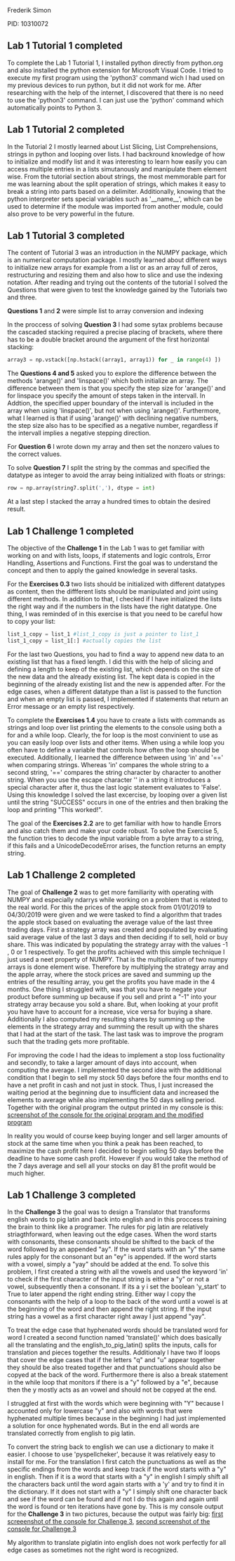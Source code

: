 Frederik Simon 

PID: 10310072

## Lab 1 Tutorial 1 completed 

To complete the Lab 1 Tutorial 1, I installed python directly from python.org and also installed the python extension for Microsoft Visual Code. I tried to execute my first program using the 'python3' command wich I had used on my previous devices to run python, but it did not work for me. After researching with the help of the internet, I discovered that there is no need to use the 'python3' command. I can just use the 'python' command which automatically points to Python 3.

## Lab 1 Tutorial 2 completed 

In the Tutorial 2 I mostly learned about List Slicing, List Comprehensions, strings in python and looping over lists. I had backround knowledge of how to initialize and modify list and it was interesting to learn how easily you can access multiple entries in a lists simutanously and manipulate them element wise. From the tutorial section about strings, the most memmorable part for me was learning about the split operation of strings, which makes it easy to break a string into parts based on a delimiter. Additionally, knowing that the python interpreter sets special variables such as '\_\_name\_\_', which can be used to determine if the module was imported from another module, could also prove to be very powerful in the future.

## Lab 1 Tutorial 3 completed 

The content of Tutorial 3 was an introduction in the NUMPY package, which is an numerical computation package. I mostly learned about different ways to initialize new arrays for example from a list or as an array full of zeros, restructuring and resizing them and also how to slice and use the indexing notation.
After reading and trying out the contents of the tutorial I solved the Questions that were given to test the knowledge gained by the Tutorials two and three.

__Questions 1__ and __2__ were simple list to array conversion and indexing

In the proccess of solving __Question 3__ I had some sytax problems because the cascaded stacking required a precise placing of brackets, where there has to be a double bracket around the argument of the first horizontal stacking:

```python 
array3 = np.vstack([np.hstack((array1, array1)) for _ in range(4) ])
```


The __Questions 4 and 5__ asked you to explore the difference between the methods 'arange()' and 'linspace()' which both initialize an array. The difference between them is that you specify the step size for 'arange()' and for linspace you specify the amount of steps taken in the intervall. In Addtion, the specified upper boundary of the intervall is included in the array when using 'linspace()', but not when using 'arange()'. Furthermore, what I learned is that if using 'arange()' with declining negative numbers, the step size also has to be specified as a negative number, regardless if the intervall implies a negative stepping direction.

For __Question 6__ I wrote down my array and then set the nonzero values to the correct values.

To solve __Question 7__ I split the string by the commas and specified the datatype as integer to avoid the array being initialized with floats or strings:
```python
row = np.array(string7.split(','), dtype = int)
```

At a last step I stacked the array a hundred times to obtain the desired result.



## Lab 1 Challenge 1 completed 

The objective of the __Challenge 1__ in the Lab 1 was to get familiar with working on and with lists, loops, if statements and logic controls, Error Handling, Assertions and Functions. First the goal was to understand the concept and then to apply the gained knowledge in several tasks.

For the __Exercises 0.3__ two lists should be initialized with different datatypes as content, then the diffferent lists should be manipulated and
joint using different methods. In addition to that, I checked if I have initialized the lists the right way and if the numbers in the lists have the right datatype. One thing, I was reminded of in this exercise is that you need to be careful how to copy your list:
```python
list_1_copy = list_1 #list_1_copy is just a pointer to list_1
list_1_copy = list_1[:] #actually copies the list
```
For the last two Questions, you had to find a way to append new data to an existing list that has a fixed length. I did this with the help of slicing and defining a length to keep of the existing list, which depends on the size of the new data and the already existing list. The kept data is copied in the beginning of the already existing list and the new is appended after. For the edge cases, when a different datatype than a list is passed to the function and when an empty list is passed, I implemented if statements that return an Error message or an empty list respectively. 

To complete the __Exercises 1.4__ you have to create a lists with commands as strings and loop over list printing the elements to the console using both a for and a while loop. Clearly, the for loop is the most convinient to use as you can easily loop over lists and other items. When using a while loop you often have to define a variable that controls how often the loop should be executed. 
Additionally, I learned the difference between using 'in' and '==' when comparing strings. Whereas 'in' compares the whole string to a second string, '==' compares the string character by character to another string. When you use the escape character '\' in a string it introduces a special character after it, thus the last logic statement evaluates to 'False'.
Using this knowledge I solved the last excercise, by looping over a given list until the string "SUCCESS" occurs in one of the entries and then braking the loop and printing "This worked!".

The goal of the __Exercises 2.2__ are to get familiar with how to handle Errors and also catch them and make your code robust. To solve the Exercise 5, the function tries to decode the input variable from a byte array to a string, if this fails and a UnicodeDecodeError arises, the function returns an empty string.

## Lab 1 Challenge 2 completed

The goal of __Challenge 2__ was to get more familiarity with operating with NUMPY and especially ndarrys while working on a problem that is related to the real world. 
For this the prices of the apple stock from 01/01/2019 to 04/30/2019 were given and we were tasked to find a algorithm that trades the apple stock based on evaluating the average value of the last three trading days. First a strategy array was created and populated by evaluating said average value of the last 3 days and then deciding if to sell, hold or buy share. This was indicated by populating the strategy array with the values -1 , 0 or 1 respectively. 
To get the profits achieved with this simple technique I just used a neet property of NUMPY. That is the multiplication of two numpy arrays is done element wise. Therefore by multiplying the strategy array and the apple array, where the stock prices are saved and summing up the entries of the resulting array, you get the profits you have made in the 4 months. One thing I struggled with, was that you have to negate your product before summing up because if you sell and print a "-1" into your strategy array because you sold a share. But, when looking at your profit you have have to account for a increase, vice versa for buying a share. Additionally I also computed my resulting shares by summing up the elements in the strategy array and summing the result up with the shares that I had at the start of the task. The last task was to improve the program such that the trading gets more profitable.

For improving the code I had the ideas to implement a stop loss fuctionality and secondly, to take a larger amount of days into account, when computing the average. I implemented the second idea with the additional condition that I begin to sell my stock 50 days before the four months end to have a net profit in cash and not just in stock. Thus, I just increased the waiting period at the beginning due to insufficient data and increased the elements to average while also implementing the 50 days selling period. Together with the original program the output printed in my console is this:
[screenshot of the console for the original program and the modified program](/ECE16_Frederik_Simon/ece-16-winter-2025-frederiksimonECE16/Python/Lab%201/images/Screenshot_console_challenge_2_original_and_new_program.png)

In reality you would of course keep buying longer and sell larger amounts of stock at the same time when you think a peak has been reached, to maximize the cash profit here I decided to begin selling 50 days before the deadline to have some cash profit. However if you would take the method of the 7 days average and sell all your stocks on day 81 the profit would be much higher.

## Lab 1 Challenge 3 completed 

In the __Challenge 3__ the goal was to design a Translator that transforms english words to pig latin and back into english and in this proccess training the brain to think like a programer.
The rules for pig latin are relatively striagthforward, when leaving out the edge cases. When the word starts with consonants, these consonants should be shifted to the back of the word followed by an appended "ay". If the word starts with an "y" the same rules apply for the consonant but an "ey" is appended. If the word starts with a vowel, simply a "yay" should be added at the end.
To solve this problem, I first created a string with all the vowels and used the keyword 'in' to check if the first character of the input string is either a "y" or not a vowel, subsequently then a consonant. If its a y i set the boolean 'y_start' to True to later append the right ending string. Either way I copy the consonants with the help of a loop to the back of the word until a vowel is at the beginning of the word and then append the right string. If the input string has a vowel as a first character right away I just append "yay".

To treat the edge case that hyphenated words should be translated word for word I created a second function named 'translate()' which does basically all the translating and the english_to_pig_latin() splits the inputs, calls for translation and pieces together the results. Additionaly I have two If loops that cover the edge cases that if the letters "q" and "u" appear together they should be also treated together and that punctuations should also be copyed at the back of the word. Furthermore there is also a break statement in the while loop that monitors if there is a "y" followed by a "e", because then the y mostly acts as an vowel and should not be copyed at the end.

I struggled at first with the words which were beginning with "Y" because I accounted only for lowercase "y" and also with words that were hyphenated multiple times because in the beginning I had just implemented a solution for once hyphenated words. But in the end all words are translated correctly from english to pig latin.

To convert the string back to english we can use a dictionary to make it easier. I choose to use 'pyspellcheker', because it was relatively easy to install for me. For the translation I first catch the punctuations as well as the specific endings from the words and keep track if the word starts with a "y" in english. Then if it is a word that starts with a "y" in english I simply shift all the characters back until the word again starts with a 'y' and try to find it in the dictionary. If it does not start with a "y" I simply shift one character back and see if the word can be found and if not I do this again and again until the word is found or ten iterations have gone by. This is my console output for the __Challenge 3__ in two pictures, because the output was fairly big:
[first screeenshot of the console for Challenge 3](/ECE16_Frederik_Simon/ece-16-winter-2025-frederiksimonECE16/Python/Lab%201/images/first_screenshot_challenge_3_console.png),
[second screenshot of the console for Challenge 3](/ECE16_Frederik_Simon/ece-16-winter-2025-frederiksimonECE16/Python/Lab%201/images/second_screenshot_challenge_3_console.png)


My algorithm to translate piglatin into english does not work perfectly for all edge cases as sometimes not the right word is recognized.








